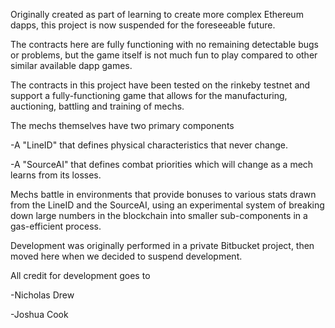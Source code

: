 Originally created as part of learning to create more complex Ethereum dapps, this project is now suspended for the foreseeable future. 

  

The contracts here are fully functioning with no remaining detectable bugs or problems, but the game itself is not much fun to play compared to other similar available dapp games. 

  

The contracts in this project have been tested on the rinkeby testnet and support a fully-functioning game that allows for the manufacturing, auctioning, battling and training of mechs. 

  

The mechs themselves have two primary components 

  

-A "LineID" that defines physical characteristics that never change. 

  

-A "SourceAI" that defines combat priorities which will change as a mech learns from its losses. 


Mechs battle in environments that provide bonuses to various stats drawn from the LineID and the SourceAI, using an experimental system of breaking down large numbers in the blockchain into smaller sub-components in a gas-efficient process. 

Development was originally performed in a private Bitbucket project, then moved here when we decided to suspend development. 

  
All credit for development goes to 

  

-Nicholas Drew 
  

-Joshua Cook

 

